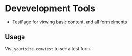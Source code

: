 # Devevelopment Tools

 * TestPage for viewing basic content, and all form elments

 ## Usage

 Vist `yourtsite.com/test` to see a test form.

